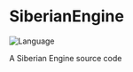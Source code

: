# SiberianEngine

![Language](https://img.shields.io/github/languages/top/siberianmh/SiberianEngine.svg?style=flat-square&colorB=green)

A Siberian Engine source code
